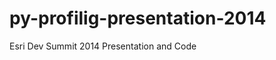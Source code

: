 py-profilig-presentation-2014
=============================

Esri Dev Summit 2014 Presentation and Code
